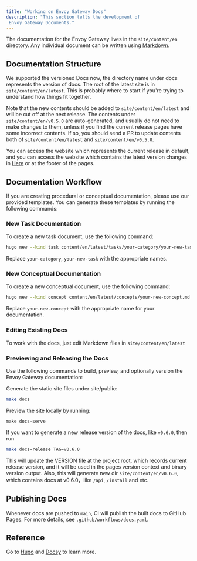 ```yaml
---
title: "Working on Envoy Gateway Docs"
description: "This section tells the development of
 Envoy Gateway Documents."
---
```


The documentation for the Envoy Gateway lives in the `site/content/en` directory.
Any individual document can be written using [Markdown].

## Documentation Structure

We supported the versioned Docs now, the directory name under docs represents
the version of docs. The root of the latest site is in `site/content/en/latest`.
This is probably where to start if you're trying to understand how things fit together.

Note that the new contents should be added to `site/content/en/latest` and will be cut off at
the next release. The contents under `site/content/en/v0.5.0` are auto-generated,
and usually do not need to make changes to them, unless if you find the current release pages have
some incorrect contents. If so, you should send a PR to update contents both of `site/content/en/latest`
and `site/content/en/v0.5.0`.

You can access the website which represents the current release in default,
and you can access the website which contains the latest version changes in
[Here][latest-website] or at the footer of the pages.

## Documentation Workflow

If you are creating procedural or conceptual documentation, please use our provided templates. You can generate these templates by running the following commands:

### New Task Documentation

To create a new task document, use the following command:

```bash
hugo new --kind task content/en/latest/tasks/your-category/your-new-task.md
```

Replace `your-category`, `your-new-task` with the appropriate names.

### New Conceptual Documentation

To create a new conceptual document, use the following command:

```bash
hugo new --kind concept content/en/latest/concepts/your-new-concept.md
```

Replace `your-new-concept` with the appropriate name for your documentation. 

### Editing Existing Docs

To work with the docs, just edit Markdown files in `site/content/en/latest`

### Previewing and Releasing the Docs
Use the following commands to build, preview, and optionally version the Envoy Gateway documentation:

Generate the static site files under site/public:

```bash
make docs
```

Preview the site locally by running:

``` shell
make docs-serve
```

If you want to generate a new release version of the docs, like `v0.6.0`, then run

```bash
make docs-release TAG=v0.6.0
```

This will update the VERSION file at the project root, which records current release version,
and it will be used in the pages version context and binary version output. Also, this will generate
new dir `site/content/en/v0.6.0`, which contains docs at v0.6.0，like `/api`, `/install` and etc.

## Publishing Docs

Whenever docs are pushed to `main`, CI will publish the built docs to GitHub
Pages. For more details, see `.github/workflows/docs.yaml`.

## Reference

Go to [Hugo](https://gohugo.io) and [Docsy](https://www.docsy.dev/docs) to learn more.

[Markdown]: https://daringfireball.net/projects/markdown/syntax
[latest-website]: /latest
